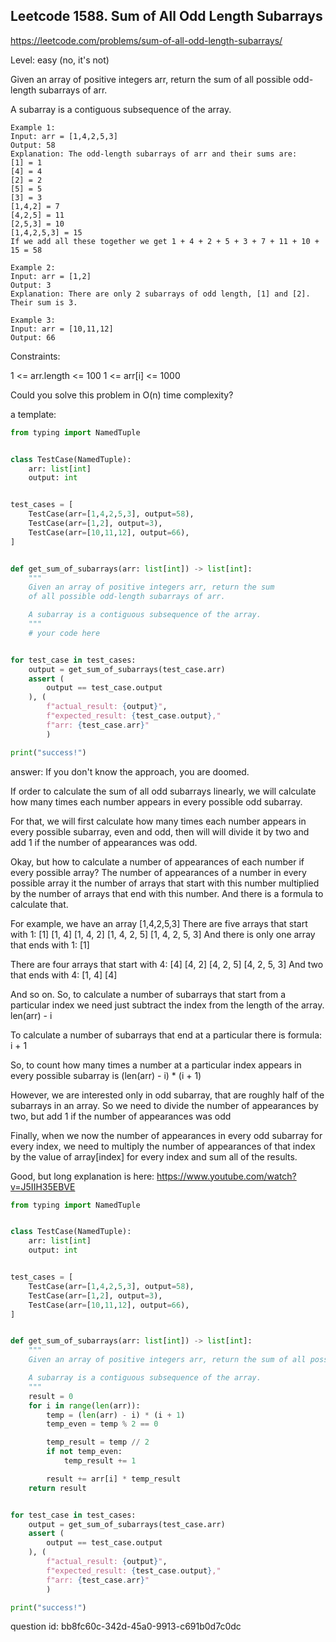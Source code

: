 ## Leetcode 1588. Sum of All Odd Length Subarrays

https://leetcode.com/problems/sum-of-all-odd-length-subarrays/

Level: easy (no, it's not)

Given an array of positive integers arr, return the sum of all possible odd-length subarrays of arr.

A subarray is a contiguous subsequence of the array.

```
Example 1:
Input: arr = [1,4,2,5,3]
Output: 58
Explanation: The odd-length subarrays of arr and their sums are:
[1] = 1
[4] = 4
[2] = 2
[5] = 5
[3] = 3
[1,4,2] = 7
[4,2,5] = 11
[2,5,3] = 10
[1,4,2,5,3] = 15
If we add all these together we get 1 + 4 + 2 + 5 + 3 + 7 + 11 + 10 + 15 = 58

Example 2:
Input: arr = [1,2]
Output: 3
Explanation: There are only 2 subarrays of odd length, [1] and [2]. Their sum is 3.

Example 3:
Input: arr = [10,11,12]
Output: 66
```

Constraints:

1 <= arr.length <= 100
1 <= arr[i] <= 1000
 

Could you solve this problem in O(n) time complexity?

a template:
```python
from typing import NamedTuple


class TestCase(NamedTuple):
    arr: list[int]
    output: int


test_cases = [
    TestCase(arr=[1,4,2,5,3], output=58),
    TestCase(arr=[1,2], output=3),
    TestCase(arr=[10,11,12], output=66),
]


def get_sum_of_subarrays(arr: list[int]) -> list[int]:
    """
    Given an array of positive integers arr, return the sum 
    of all possible odd-length subarrays of arr.

    A subarray is a contiguous subsequence of the array.
    """
    # your code here


for test_case in test_cases:
    output = get_sum_of_subarrays(test_case.arr)
    assert (
        output == test_case.output
    ), (
        f"actual_result: {output}",
        f"expected_result: {test_case.output},"
        f"arr: {test_case.arr}"
        )

print("success!")
```

answer:
If you don't know the approach, you are doomed.

If order to calculate the sum of all odd subarrays linearly,
we will calculate how many times each number appears in every possible 
odd subarray.

For that, we will first calculate how many times each number appears 
in every possible subarray, even and odd, then will will divide it 
by two and add 1 if the number of appearances was odd.

Okay, but how to calculate a number of appearances of each number
if every possible array?
The number of appearances of a number in every possible array
it the number of arrays that start with this number multiplied
by the number of arrays that end with this number.
And there is a formula to calculate that.

For example, we have an array [1,4,2,5,3]
There are five arrays that start with 1:
[1]
[1, 4]
[1, 4, 2]
[1, 4, 2, 5]
[1, 4, 2, 5, 3]
And there is only one array that ends with 1:
[1]

There are four arrays that start with 4:
[4]
[4, 2]
[4, 2, 5]
[4, 2, 5, 3]
And two that ends with 4:
[1, 4]
[4]

And so on.
So, to calculate a number of subarrays that start from a particular
index we need just subtract the index from the length of the array.
len(arr) - i

To calculate a number of subarrays that end at a particular there
is formula: i + 1

So, to count how many times a number at a particular index 
appears in every possible subarray is (len(arr) - i) * (i + 1)

However, we are interested only in odd subarray, that are roughly
half of the subarrays in an array.
So we need to divide the number of appearances by two, but add 1
if the number of appearances was odd

Finally, when we now the number of appearances in every odd subarray
for every index, we need to multiply the number of appearances of that
index by the value of array[index] for every index and sum all of the results.

Good, but long explanation is here:
https://www.youtube.com/watch?v=J5IIH35EBVE

```python
from typing import NamedTuple


class TestCase(NamedTuple):
    arr: list[int]
    output: int


test_cases = [
    TestCase(arr=[1,4,2,5,3], output=58),
    TestCase(arr=[1,2], output=3),
    TestCase(arr=[10,11,12], output=66),
]


def get_sum_of_subarrays(arr: list[int]) -> list[int]:
    """
    Given an array of positive integers arr, return the sum of all possible odd-length subarrays of arr.

    A subarray is a contiguous subsequence of the array.
    """
    result = 0
    for i in range(len(arr)):
        temp = (len(arr) - i) * (i + 1)
        temp_even = temp % 2 == 0

        temp_result = temp // 2
        if not temp_even:
            temp_result += 1

        result += arr[i] * temp_result
    return result


for test_case in test_cases:
    output = get_sum_of_subarrays(test_case.arr)
    assert (
        output == test_case.output
    ), (
        f"actual_result: {output}",
        f"expected_result: {test_case.output},"
        f"arr: {test_case.arr}"
        )

print("success!")
```

question id: bb8fc60c-342d-45a0-9913-c691b0d7c0dc